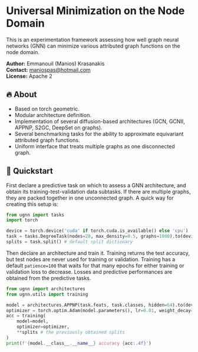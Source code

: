 # Universal Minimization on the Node Domain

This is an experimentation framework assessing
how well graph neural networks (GNN) can minimize
various attributed graph functions on the node domain.


**Author:** Emmanouil (Manios) Krasanakis <br>
**Contact:** maniospas@hotmail.com <br>
**License:** Apache 2<br>

## :fire: About

- Based on torch geometric.
- Modular architecture definition.
- Implementation of several diffusion-based architectures (GCN, GCNII, APPNP, S2GC, DeepSet on graphs).
- Several benchmarking tasks for the ability to approximate equivariant attributed graph functions.
- Uniform interface that treats multiple graphs as one disconnected graph.

## :rocket: Quickstart
First declare a predictive task on which to assess 
a GNN architecture, and obtain its training-test-validation
data subtasks. If there are multiple graphs, 
they are packed together in one unconnected graph.
A quick way for creating this setup is:

```python
from ugnn import tasks
import torch

device = torch.device('cuda' if torch.cuda.is_available() else 'cpu')
task = tasks.DegreeTask(nodes=20, max_density=0.5, graphs=1000).to(device)
splits = task.split() # default split dictionary 
```

Then declare an architecture and train it. Training returns
the test accuracy, but test nodes are never used for training
or validation. Training has a default `patience=100` that waits
for that many epochs for either training or validation loss
to decrease. Losses and predictive performances are obtained
from the predictive tasks.

```python
from ugnn import architectures
from ugnn.utils import training

model = architectures.APPNP(task.feats, task.classes, hidden=64).to(device)
optimizer = torch.optim.Adam(model.parameters(), lr=0.01, weight_decay=5e-4)
acc = training(
    model=model,
    optimizer=optimizer,
    **splits # the previously obtained splits
)
print(f'{model.__class__.__name__} accuracy {acc:.4f}')
```
